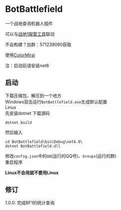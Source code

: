 # BotBattlefield
一个战地查询机器人插件

可以与[战地1服管工具](https://github.com/CrazyZhang666/BF1.ServerAdminTools/tree/preview)联动

不会构建？加群：571239090获取

使用[ColorMirai](https://github.com/Coloryr/ColorMirai)

注：启动前请安装net6

## 启动
下载压缩包，解压到一个地方  
Windows双击运行`BotBattlefield.exe`生成默认配置  
Linux  
先安装dotnet
下载源码
```
dotnet build
```
然后输入
```
cd BotBattlefield\bin\Debug\net6.0\
dotnet BotBattlefield.dll
```
修改`config.json`中的`QQ`(运行的QQ号)、`Groups`(运行的群)  
重启程序

**Linux不会用就不要用Linux**

## 修订
1.0.0: 完成BF1的统计查询
